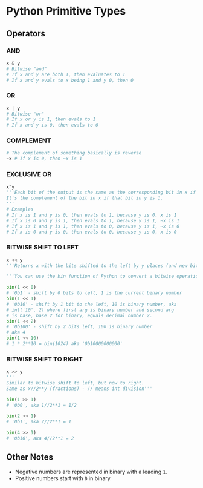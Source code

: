 # Python Primitive Types

## Operators

### AND

```python
x & y
# Bitwise "and"
# If x and y are both 1, then evaluates to 1
# If x and y evals to x being 1 and y 0, then 0
```

### OR

```python
x | y
# Bitwise "or"
# If x or y is 1, then evals to 1
# If x and y is 0, then evals to 0  
```

### COMPLEMENT

```python
# The complement of something basically is reverse
~x # If x is 0, then ~x is 1
```

### EXCLUSIVE OR

```python
x^y
'''Each bit of the output is the same as the corresponding bit in x if that bit in y is 0.
It's the complement of the bit in x if that bit in y is 1.
'''
# Examples
# If x is 1 and y is 0, then evals to 1, because y is 0, x is 1
# If x is 0 and y is 1, then evals to 1, because y is 1, ~x is 1
# If x is 1 and y is 1, then evals to 0, because y is 1, ~x is 0
# If x is 0 and y is 0, then evals to 0, because y is 0, x is 0
```

### BITWISE SHIFT TO LEFT

```python
x << y
'''Returns x with the bits shifted to the left by y places (and new bits on the right-hand-side are zeros). This is the same as multiplying x by 2**y. '''

'''You can use the bin function of Python to convert a bitwise operation to binary numbers to see the bits shifted to left or right, for more clarity'''

bin(1 << 0)
# '0b1' - shift by 0 bits to left, 1 is the current binary number
bin(1 << 1)
# '0b10' - shift by 1 bit to the left, 10 is binary number, aka
# int('10', 2) where first arg is binary number and second arg
# is base, base 2 for binary, equals decimal number 2.
bin(1 << 2)
# '0b100' - shift by 2 bits left, 100 is binary number
# aka 4
bin(1 << 10)
# 1 * 2**10 = bin(1024) aka '0b10000000000'
```

### BITWISE SHIFT TO RIGHT

```python
x >> y
'''
Similar to bitwise shift to left, but now to right.
Same as x//2**y (fractions) - // means int division'''

bin(1 >> 1)
# '0b0', aka 1//2**1 = 1/2

bin(2 >> 1)
# '0b1', aka 2//2**1 = 1

bin(4 >> 1)
# '0b10', aka 4//2**1 = 2
```
## Other Notes

- Negative numbers are represented in binary with a leading `1`.
- Positive numbers start with `0` in binary
